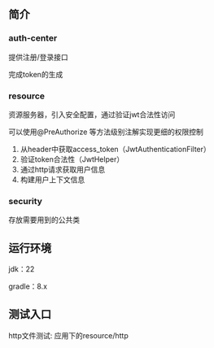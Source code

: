 ## 简介

### auth-center

提供注册/登录接口

完成token的生成

### resource

资源服务器，引入安全配置，通过验证jwt合法性访问

可以使用@PreAuthorize 等方法级别注解实现更细的权限控制

1. 从header中获取access_token（JwtAuthenticationFilter）
2. 验证token合法性（JwtHelper）
3. 通过http请求获取用户信息
4. 构建用户上下文信息

### security

存放需要用到的公共类

## 运行环境

jdk：22

gradle：8.x

## 测试入口

http文件测试:
应用下的resource/http
